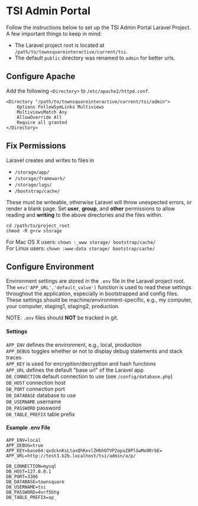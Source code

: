 # TSI Admin Portal

Follow the instructions below to set up the TSI Admin Portal Laravel Project.
A few important things to keep in mind:
 
- The Laravel project root is located at `/path/to/townsquareinteractive/current/tsi`.
- The default `public` directory was renamed to `admin` for better urls.


## Configure Apache

Add the following `<Directory>` to `/etc/apache2/httpd.conf`.

```
<Directory "/path/to/townsquareinteractive/current/tsi/admin">
    Options FollowSymLinks Multiviews
    MultiviewsMatch Any
    AllowOverride All
    Require all granted
</Directory>
```


## Fix Permissions

Laravel creates and writes to files in

- `/storage/app/`
- `/storage/framework/`
- `/storage/logs/`
- `/bootstrap/cache/`

These must be writeable, otherwise Laravel will throw unexpected errors, or render a blank page. Set __user__, __group__, and __other__ permissions to allow reading and __writing__ to the above directories and the files within.

```
cd /path/to/project_root
chmod -R g+rw storage
```

For Mac OS X users: `chown :_www storage/ bootstrap/cache/`  
For Linux users: `chown :www-data storage/ bootstrap/cache/`

## Configure Environment

Environment settings are stored in the `.env` file in the Laravel project root. The `env('APP_URL','default_value')` function is used to read these settings throughout the application, especially in bootstrapped and config files. These settings should be machine/environment-specific, e.g., my computer, your computer, staging1, staging2, production.

NOTE: `.env` files should __NOT__ be tracked in git.

#### Settings
`APP_ENV` defines the environment, e.g., local, production  
`APP_DEBUG` toggles whether or not to display debug statements and stack traces  
`APP_KEY` is used for encryption/decryption and hash functions  
`APP_URL` defines the default "base url" of the Laravel app  
`DB_CONNECTION` default connection to use (see `/config/database.php`)  
`DB_HOST` connection host  
`DB_PORT` connection port  
`DB_DATABASE` database to use  
`DB_USERNAME` username  
`DB_PASSWORD` password  
`DB_TABLE_PREFIX` table prefix  

#### Example .env File
```
APP_ENV=local
APP_DEBUG=true
APP_KEY=base64:qvdcknKsLtaxQhKevlZHbhOTVP2opuZ0PlGwMo0RrbE=
APP_URL=http://test3.b2b.localhost/tsi/admin/a/p/

DB_CONNECTION=mysql
DB_HOST=127.0.0.1
DB_PORT=3306
DB_DATABASE=townsquare
DB_USERNAME=tsi
DB_PASSWORD=4vrf5btg
DB_TABLE_PREFIX=ap_
```